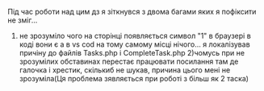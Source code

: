 Під час роботи над цим дз я зіткнувся з двома багами яких я пофіксити не зміг...
1) не зрозуміло чого на сторінці появляється символ "1" в браузері в коді вони є а в vs cod на тому самому місці нічого... я локалізував причіну до файлів Tasks.php і CompleteTask.php
2)чомусь при не зрозумілих обставинах перестає працювати посилання там де галочка і хрестик, скількиб не шукав, причина цього мені не зрозуміла(Ця проблема зявляється при роботі з більш як 2 таска)